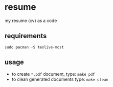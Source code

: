 resume
======
my resume (cv) as a code

## requirements

```
sudo pacman -S texlive-most
```

## usage

- to create `*.pdf` document, type: `make pdf`
- to clean generated documents type: `make clean`

